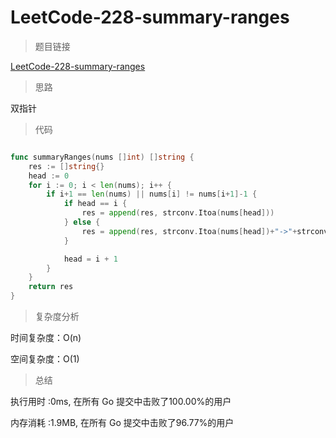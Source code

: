 #  LeetCode-228-summary-ranges

>题目链接

[LeetCode-228-summary-ranges](https://leetcode-cn.com/problems/summary-ranges/)

>思路

双指针

>代码

```go

func summaryRanges(nums []int) []string {
    res := []string{}
    head := 0
    for i := 0; i < len(nums); i++ {
        if i+1 == len(nums) || nums[i] != nums[i+1]-1 {
            if head == i {
                res = append(res, strconv.Itoa(nums[head]))
            } else {
                res = append(res, strconv.Itoa(nums[head])+"->"+strconv.Itoa(nums[i]))
            }

            head = i + 1
        }
    }
    return res
}

```

>复杂度分析

时间复杂度：O(n)

空间复杂度：O(1)

>总结

执行用时 :0ms, 在所有 Go 提交中击败了100.00%的用户
 
内存消耗 :1.9MB, 在所有 Go 提交中击败了96.77%的用户
